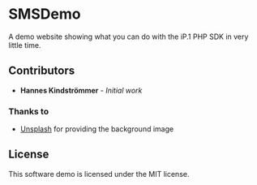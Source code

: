 # SMSDemo
A demo website showing what you can do with the iP.1 PHP SDK in very little time.


## Contributors
  * **Hannes Kindströmmer** - _Initial work_

### Thanks to
  * [Unsplash](https://unsplash.com/) for providing the background image

## License
This software demo is licensed under the MIT license.
